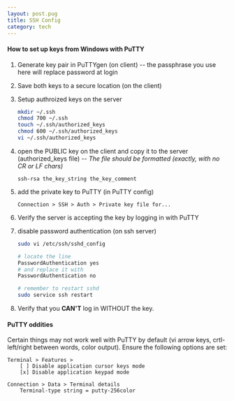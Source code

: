 ```yaml
---
layout: post.pug
title: SSH Config
category: tech
---
```


#### How to set up keys from Windows with PuTTY

1. Generate key pair in PuTTYgen (on client) -- the passphrase you use here will replace password at login
2. Save both keys to a secure location (on the client)
3. Setup authroized keys on the server

   ```sh
   mkdir ~/.ssh
   chmod 700 ~/.ssh
   touch ~/.ssh/authorized_keys
   chmod 600 ~/.ssh/authorized_keys
   vi ~/.ssh/authorized_keys
   ```

4. open the PUBLIC key on the client and copy it to the server (authorized_keys file) -- _The file should be formatted (exactly, with no CR or LF chars)_

   ```
   ssh-rsa the_key_string the_key_comment
   ```
5. add the private key to PuTTY (in PuTTY config)

   ```
   Connection > SSH > Auth > Private key file for...
   ```
6. Verify the server is accepting the key by logging in with PuTTY
7. disable password authentication (on ssh server)

   ```sh
   sudo vi /etc/ssh/sshd_config

   # locate the line
   PasswordAuthentication yes
   # and replace it with
   PasswordAuthentication no

   # remember to restart sshd
   sudo service ssh restart
   ```

8. Verify that you __CAN'T__ log in WITHOUT the key.



#### PuTTY oddities

Certain things may not work well with PuTTY by default (vi arrow keys, crtl-left/right between words, color output). Ensure the following options are set:

```
Terminal > Features > 
	[ ] Disable application cursor keys mode
	[x] Disable application keypad mode
	
Connection > Data > Terminal details
	Terminal-type string = putty-256color
```
